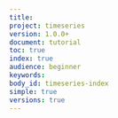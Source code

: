 ```yaml
---
title: 
project: timeseries
version: 1.0.0+
document: tutorial
toc: true
index: true
audience: beginner
keywords: 
body_id: timeseries-index
simple: true
versions: true
---
```


